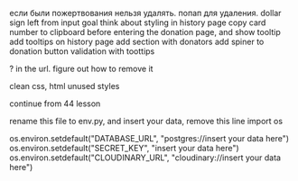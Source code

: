 если были пожертвования нельзя удалять.
попап для удаления.
dollar sign left from input goal
think about styling in history page
copy card number to clipboard before entering the donation page, and show tooltip
add tooltips
on history page add section with donators
add spiner to donation button
validation with toottips

? in the url. figure out how to remove it

clean css, html unused styles

continue from 44 lesson

rename this file to env.py, and insert your data, remove this line
import os

os.environ.setdefault("DATABASE_URL", "postgres://insert your data here")
os.environ.setdefault("SECRET_KEY", "insert your data here")
os.environ.setdefault("CLOUDINARY_URL", "cloudinary://insert your data here")
